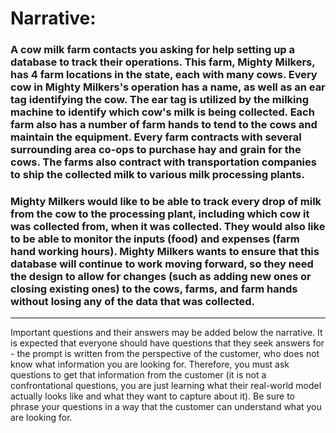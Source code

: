 # Narrative:

### A cow milk farm contacts you asking for help setting up a database to track their operations. This farm, Mighty Milkers, has 4 farm locations in the state, each with many cows. Every cow in Mighty Milkers's operation has a name, as well as an ear tag identifying the cow. The ear tag is utilized by the milking machine to identify which cow's milk is being collected. Each farm also has a number of farm hands to tend to the cows and maintain the equipment. Every farm contracts with several surrounding area co-ops to purchase hay and grain for the cows. The farms also contract with transportation companies to ship the collected milk to various milk processing plants.

### Mighty Milkers would like to be able to track every drop of milk from the cow to the processing plant, including which cow it was collected from, when it was collected. They would also like to be able to monitor the inputs (food) and expenses (farm hand working hours). Mighty Milkers wants to ensure that this database will continue to work moving forward, so they need the design to allow for changes (such as adding new ones or closing existing ones) to the cows, farms, and farm hands without losing any of the data that was collected. 

---------------------------------------------------------------------------------------------------------------------------------------------------------------------------------------------------------------

Important questions and their answers may be added below the narrative. It is expected that everyone should have questions that they seek answers for - the prompt is written from the perspective of the customer, who does not know what information you are looking for. Therefore, you must ask questions to get that information from the customer (it is not a confrontational questions, you are just learning what their real-world model actually looks like and what they want to capture about it). Be sure to phrase your questions in a way that the customer can understand what you are looking for.
